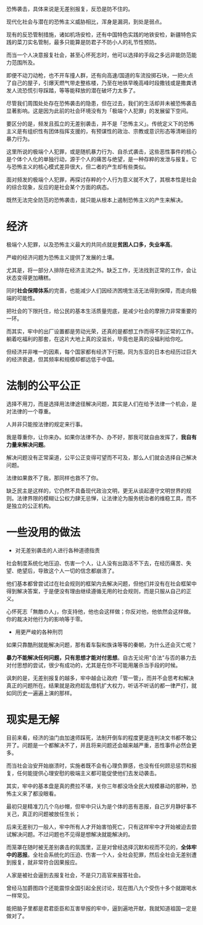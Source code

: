 恐怖袭击，具体来说是无差别报复，反恐是防不住的。

现代化社会与潜在的恐怖主义威胁相比，浑身是漏洞，到处是弱点。

现有的反恐管制措施，诸如机场安检，还有中国特色实践的地铁安检，新疆特色实践的菜刀实名管制，最多只能算是防君子不防小人的礼节性预防。

而当一个人决意报复社会，甚至心怀死志时，他可以选择的手段之多远非能防范能力范围所及。

即便不动刀动枪，也不开车撞人群，还有向高速/国道的车流投掷石块，一把火点了自己的屋子，引爆天燃气带走整栋楼，乃至在地铁早晚高峰时段撒钱或是撒粪诱发人流恐慌引导踩踏，等等能释放的潜在破坏力太多了。

尽管我们周围处处存在恐怖袭击的隐患，但在过去，我们的生活却并未被恐怖袭击显著影响。这是因为此前的社会环境没有为「极端个人犯罪」的发展留下空间。

要区分的是，频发且孤立的无差别袭击，并不是「恐怖主义」。传统定义下的恐怖主义是有组织性有团体指挥支援的，有预谋性的政治、宗教或意识形态等清晰目的暴力行为。

这里所说的极端个人犯罪，或是随机暴力行为、自杀式袭击，这些恶性事件的核心是个体个人化的单独行动，源于个人的痛苦与绝望，是一种存粹的发泄与报复。它与恐怖主义的核心模式差异很大，但二者的产生却有些类似。

面对频发的极端个人犯罪，再探讨存粹的个人行为意义就不大了，其根本性是社会的综合现象，反应的是社会某个方面的病态。

既然无法完全防范的恐怖袭击，就只能从根本上遏制恐怖主义的产生来解决。

# 经济

极端个人犯罪，以及恐怖主义最大的共同点就是**贫困人口多，失业率高**。

严峻的经济问题为恐怖主义提供了发展的土壤。

尤其是，将一部分人排除在经济主流之外。缺乏工作，无法找到正常的工作，会让状态变得更加糟糕。

同时**社会保障体系**的完善，也能减少人们因经济困境生活无法得到保障，而走向极端的可能性。

把社会的下限托住，给公民的基本生活质量兜底，是减少社会的摩擦力非常重要的一环。

而其实，牢中的出厂设置都是劳动光荣，还真的是都想工作而得不到正常的工作。躺着吃福利的那套，在这片大地上真的没滋长，毕竟也是真的没福利给你吃。

但经济并非唯一的因素，每个国家都有经济下行期，同为东亚的日本也经历过巨大的经济衰退，但其频率和规模却都远低于中国。

# 法制的公平公正

选择不用刀，而是选择用法律途径解决问题，其实是人们在给予法律一个机会，是对法律的一个尊重。

人并非只能按法律的规定来行事。

我是尊重你，让你来办。如果你法律不办、办不好，那我可就自由发挥了，**我自有力量来解决问题**。

解决问题没有正常渠道，公平公正变得可望而不可及，那么人们就会选择自己解决问题。

法律如果救不了我，那同样也救不了你。

缺乏民主是这样的，它仍然不具备现代政治文明，更无从谈起遵守文明世界的规则。法律界限的模糊让公权力肆无忌惮，让法律沦为服务统治者的维稳工具，而不是独立的公正机构。

# 一些没用的做法

- 对无差别袭击的人进行各种道德指责

社会制度系统化地压迫、伤害一个人，让人没有出路活不下去，在经历痛苦、失望、绝望后，导致这个人一切的信念都崩溃了。

他们基本都曾尝试过在社会规则的框架内去解决问题，但他们并没有在社会框架中得到解决答案，于是便没有理由继续遵循无用的社会规则，而是只服从自己的正义。

心怀死志「無敵の人」，你支持他，他也会这样做；你反对他，他依然会这样做。你的裁决对他行为的影响等于零。

- 用更严峻的各种刑罚

如果只靠酷刑就能解决问题，那有着车裂和族诛等等的秦朝，为什么还会灭亡呢？

**暴力不能解决任何问题，只有思想才能对付思想**。自古无论用"合法"与否的暴力去对付思想的尝试，很少有成功的，尤其是在你不可能用屠杀当手段的时候。

讽刺的是，无差别报复的越多，牢中越会让政府「管一管」，而并不会思考和解决真正的问题所在。结果就是政府趁乱借机扩大权力，听话不听话的都一律严打，就如同历史一遍遍上演的那样。

# 现实是无解

目前来看，经济的油门由加速师踩死，法制开倒车的程度更是连判决文书都不敢公开了。问题是一个都解决不了，并且将来问题还会越来越严重，恶性事件必然会更多。

而当社会治安开始崩溃时，实施者既不会有心理负罪感，也没有任何顾忌惩罚和报复，任何能提供心理安慰的极端主义都可能促使他们去发动袭击。

其实，牢中的基本盘是真的费拉不堪，关你三年都没场全民大规模暴动的那种，恐怖主义来了都没眼看。

最初只是精准刀几个乌纱帽，但牢中只认为是个体的恶有恶报，自己岁月静好事不关己，真正的问题被放任生长；

后来无差别刀一般人，牢中所有人才开始害怕死亡，只有这样牢中才开始被迫去尝试解决问题。不过问题也不见得是想解决就能解决的。

而笼罩在随时被无差别袭击的氛围里，正是对曾经选择沉默和视而不见的，**全体牢中的恶报**。全社会系统化的压迫、伤害一个人，全社会犯罪，然后全社会无差别遭到报复，就非常符合因果报应。

人家是被社会逼到去报复社会，不是只刀高官来报答社会。

曾经马加爵图四个还能震惊全国引起全民讨论，现在图八九个受伤十多个就跟喝水一样常见。

能把脑子里都是君君臣臣和互害举报的牢中，逼到遍地开献，我就知道祖国一定是做对了。
